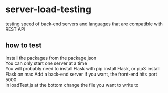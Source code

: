 # server-load-testing
testing speed of back-end servers and languages that are compatible with REST API

## how to test
Install the packages from the package.json    
You can only start one server at a time   
You will probably need to install Flask with pip install Flask, or pip3 install Flask on mac
Add a back-end server if you want, the front-end hits port 5000   
in loadTest.js at the bottom change the file you want to write to
